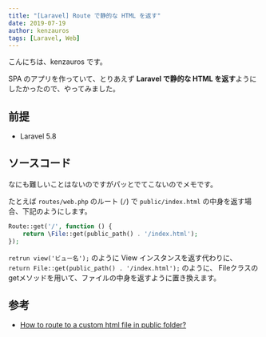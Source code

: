 ```yaml
---
title: "[Laravel] Route で静的な HTML を返す"
date: 2019-07-19
author: kenzauros
tags: [Laravel, Web]
---
```


こんにちは、kenzauros です。

SPA のアプリを作っていて、とりあえず **Laravel で静的な HTML を返す**ようにしたかったので、やってみました。

## 前提

- Laravel 5.8

## ソースコード

なにも難しいことはないのですがパッとでてこないのでメモです。

たとえば `routes/web.php` のルート (`/`) で `public/index.html` の中身を返す場合、下記のようにします。

```php
Route::get('/', function () {
    return \File::get(public_path() . '/index.html');
});
```

`retrun view('ビュー名');` のように View インスタンスを返す代わりに、  `return File::get(public_path() . '/index.html');` のように、 Fileクラスのgetメソッドを用いて、ファイルの中身を返すように置き換えます。

## 参考

- [How to route to a custom html file in public folder?](https://laracasts.com/discuss/channels/laravel/how-to-route-to-a-custom-html-file-in-public-folder)
